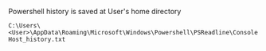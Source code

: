Powershell history is saved at User's home directory

`C:\Users\<User>\AppData\Roaming\Microsoft\Windows\Powershell\PSReadline\ConsoleHost_history.txt`

